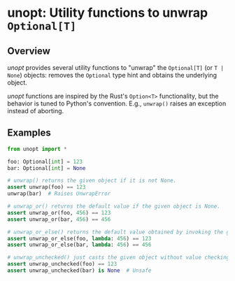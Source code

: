# unopt: Utility functions to unwrap `Optional[T]`

## Overview

*unopt* provides several utility functions to "unwrap" the `Optional[T]` (or `T | None`)
objects: removes the `Optional` type hint and obtains the underlying object.

*unopt* functions are inspired by the Rust's `Option<T>` functionality, but the behavior
is tuned to Python's convention. E.g., `unwrap()` raises an exception instead of
aborting.

## Examples

```python
from unopt import *

foo: Optional[int] = 123
bar: Optional[int] = None

# unwrap() returns the given object if it is not None.
assert unwrap(foo) == 123
unwrap(bar)  # Raises UnwrapError

# unwrap_or() returns the default value if the given object is None.
assert unwrap_or(foo, 456) == 123
assert unwrap_or(bar, 456) == 456

# unwrap_or_else() returns the default value obtained by invoking the given function.
assert unwrap_or_else(foo, lambda: 456) == 123
assert unwrap_or_else(bar, lambda: 456) == 456

# unwrap_unchecked() just casts the given object without value checking.
assert unwrap_unchecked(foo) == 123
assert unwrap_unchecked(bar) is None  # Unsafe
```